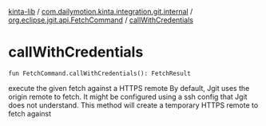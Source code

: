 [kinta-lib](../../index.md) / [com.dailymotion.kinta.integration.git.internal](../index.md) / [org.eclipse.jgit.api.FetchCommand](index.md) / [callWithCredentials](./call-with-credentials.md)

# callWithCredentials

`fun FetchCommand.callWithCredentials(): FetchResult`

execute the given fetch against a HTTPS remote
By default, Jgit uses the origin remote to fetch. It might be configured using a ssh config that Jgit
does not understand.
This method will create a temporary HTTPS remote to fetch against

